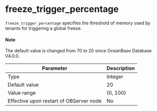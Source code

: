 # freeze_trigger_percentage

`freeze_trigger_percentage` specifies the threshold of memory used by tenants for triggering a global freeze.

<main id="notice" type='explain'>
  <h4>Note</h4>
  <p>The default value is changed from 70 to 20 since OceanBase Database V4.0.0. </p>
</main>


| **Parameter** | **Description** |
|------------------|-----------|
| Type | Integer |
| Default value | 20 |
| Value range | (0, 100) |
| Effective upon restart of OBServer node | No |